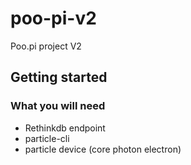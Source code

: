 # poo-pi-v2
Poo.pi project V2

## Getting started

### What you will need
  - Rethinkdb endpoint
  - particle-cli
  - particle device (core photon electron)
